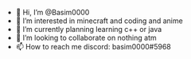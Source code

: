 - 👋 Hi, I’m @Basim0000
- 👀 I’m interested in minecraft and coding and anime 
- 🌱 I’m currently planning learning c++ or java
- 💞️ I’m looking to collaborate on nothing atm
- 📫 How to reach me discord: basim0000#5968

<!---
Basim0000/Basim0000 is a ✨ special ✨ repository because its `README.md` (this file) appears on your GitHub profile.
You can click the Preview link to take a look at your changes.
--->

